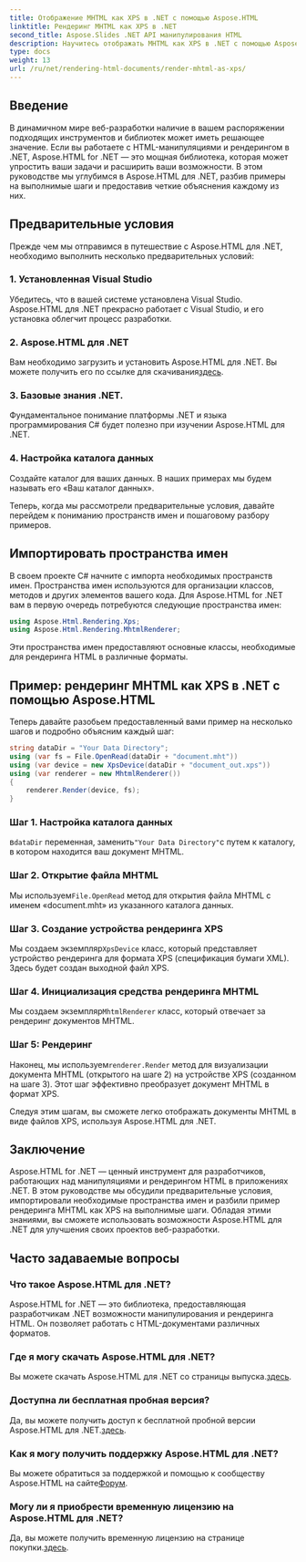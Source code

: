 ```yaml
---
title: Отображение MHTML как XPS в .NET с помощью Aspose.HTML
linktitle: Рендеринг MHTML как XPS в .NET
second_title: Aspose.Slides .NET API манипулирования HTML
description: Научитесь отображать MHTML как XPS в .NET с помощью Aspose.HTML. Совершенствуйте свои навыки манипулирования HTML и улучшите свои проекты веб-разработки!
type: docs
weight: 13
url: /ru/net/rendering-html-documents/render-mhtml-as-xps/
---
```

## Введение

В динамичном мире веб-разработки наличие в вашем распоряжении подходящих инструментов и библиотек может иметь решающее значение. Если вы работаете с HTML-манипуляциями и рендерингом в .NET, Aspose.HTML for .NET — это мощная библиотека, которая может упростить ваши задачи и расширить ваши возможности. В этом руководстве мы углубимся в Aspose.HTML для .NET, разбив примеры на выполнимые шаги и предоставив четкие объяснения каждому из них.

## Предварительные условия

Прежде чем мы отправимся в путешествие с Aspose.HTML для .NET, необходимо выполнить несколько предварительных условий:

### 1. Установленная Visual Studio

Убедитесь, что в вашей системе установлена Visual Studio. Aspose.HTML для .NET прекрасно работает с Visual Studio, и его установка облегчит процесс разработки.

### 2. Aspose.HTML для .NET

 Вам необходимо загрузить и установить Aspose.HTML для .NET. Вы можете получить его по ссылке для скачивания[здесь](https://releases.aspose.com/html/net/).

### 3. Базовые знания .NET.

Фундаментальное понимание платформы .NET и языка программирования C# будет полезно при изучении Aspose.HTML для .NET.

### 4. Настройка каталога данных

Создайте каталог для ваших данных. В наших примерах мы будем называть его «Ваш каталог данных».

Теперь, когда мы рассмотрели предварительные условия, давайте перейдем к пониманию пространств имен и пошаговому разбору примеров.

## Импортировать пространства имен

В своем проекте C# начните с импорта необходимых пространств имен. Пространства имен используются для организации классов, методов и других элементов вашего кода. Для Aspose.HTML for .NET вам в первую очередь потребуются следующие пространства имен:

```csharp
using Aspose.Html.Rendering.Xps;
using Aspose.Html.Rendering.MhtmlRenderer;
```

Эти пространства имен предоставляют основные классы, необходимые для рендеринга HTML в различные форматы.

## Пример: рендеринг MHTML как XPS в .NET с помощью Aspose.HTML

Теперь давайте разобьем предоставленный вами пример на несколько шагов и подробно объясним каждый шаг:

```csharp
string dataDir = "Your Data Directory";
using (var fs = File.OpenRead(dataDir + "document.mht"))
using (var device = new XpsDevice(dataDir + "document_out.xps"))
using (var renderer = new MhtmlRenderer())
{
    renderer.Render(device, fs);
}
```

### Шаг 1. Настройка каталога данных

 в`dataDir` переменная, заменить`"Your Data Directory"`с путем к каталогу, в котором находится ваш документ MHTML.

### Шаг 2. Открытие файла MHTML

 Мы используем`File.OpenRead` метод для открытия файла MHTML с именем «document.mht» из указанного каталога данных.

### Шаг 3. Создание устройства рендеринга XPS

 Мы создаем экземпляр`XpsDevice` класс, который представляет устройство рендеринга для формата XPS (спецификация бумаги XML). Здесь будет создан выходной файл XPS.

### Шаг 4. Инициализация средства рендеринга MHTML

 Мы создаем экземпляр`MhtmlRenderer` класс, который отвечает за рендеринг документов MHTML.

### Шаг 5: Рендеринг

 Наконец, мы используем`renderer.Render` метод для визуализации документа MHTML (открытого на шаге 2) на устройстве XPS (созданном на шаге 3). Этот шаг эффективно преобразует документ MHTML в формат XPS.

Следуя этим шагам, вы сможете легко отображать документы MHTML в виде файлов XPS, используя Aspose.HTML для .NET.

## Заключение

Aspose.HTML for .NET — ценный инструмент для разработчиков, работающих над манипуляциями и рендерингом HTML в приложениях .NET. В этом руководстве мы обсудили предварительные условия, импортировали необходимые пространства имен и разбили пример рендеринга MHTML как XPS на выполнимые шаги. Обладая этими знаниями, вы сможете использовать возможности Aspose.HTML для .NET для улучшения своих проектов веб-разработки.

## Часто задаваемые вопросы

### Что такое Aspose.HTML для .NET?
Aspose.HTML for .NET — это библиотека, предоставляющая разработчикам .NET возможности манипулирования и рендеринга HTML. Он позволяет работать с HTML-документами различных форматов.

### Где я могу скачать Aspose.HTML для .NET?
 Вы можете скачать Aspose.HTML для .NET со страницы выпуска.[здесь](https://releases.aspose.com/html/net/).

### Доступна ли бесплатная пробная версия?
 Да, вы можете получить доступ к бесплатной пробной версии Aspose.HTML для .NET.[здесь](https://releases.aspose.com/).

### Как я могу получить поддержку Aspose.HTML для .NET?
 Вы можете обратиться за поддержкой и помощью к сообществу Aspose.HTML на сайте[Форум](https://forum.aspose.com/).

### Могу ли я приобрести временную лицензию на Aspose.HTML для .NET?
 Да, вы можете получить временную лицензию на странице покупки.[здесь](https://purchase.aspose.com/temporary-license/).